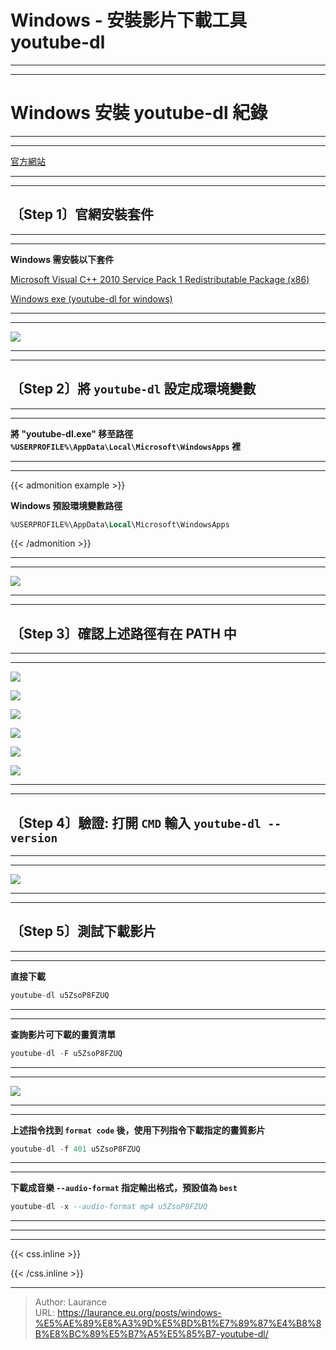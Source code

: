 # Windows - 安裝影片下載工具 youtube-dl


***
***

**Windows 安裝 youtube-dl 紀錄**
=====

***
***

[官方網站](http://ytdl-org.github.io/youtube-dl/download.html)

***
***

**〔Step 1〕官網安裝套件**
-----

***
***

**Windows 需安裝以下套件**

[Microsoft Visual C++ 2010 Service Pack 1 Redistributable Package (x86)](https://download.microsoft.com/download/1/6/5/165255E7-1014-4D0A-B094-B6A430A6BFFC/vcredist_x86.exe)  
  
[Windows exe (youtube-dl for windows)](https://yt-dl.org/downloads/2021.12.17/youtube-dl.exe)

***
***

![](201.png)

***
***

**〔Step 2〕將 `youtube-dl` 設定成環境變數**
-----

***
***

**將 "youtube-dl.exe" 移至路徑 `%USERPROFILE%\AppData\Local\Microsoft\WindowsApps` 裡**

***
***

{{< admonition example >}}

**Windows 預設環境變數路徑**  
  
```sql
%USERPROFILE%\AppData\Local\Microsoft\WindowsApps   
```

{{< /admonition >}}  

***
***
        
![](203.png)

***
***

**〔Step 3〕確認上述路徑有在 PATH 中**
-----

***
***

![](204.png)

![](205.png)

![](206.png)

![](207.png)

![](208.png)

![](209.png)

***
***

**〔Step 4〕驗證: 打開 `CMD` 輸入 `youtube-dl --version`**
-----

***
***

![](210.png)

***
***

**〔Step 5〕測試下載影片**
-----

***
***

**直接下載**

```sql
youtube-dl u5ZsoP8FZUQ
```

***
***
    
**查詢影片可下載的畫質清單**

```sql
youtube-dl -F u5ZsoP8FZUQ
```

***
***
    
![](211.png)

***
***

**上述指令找到 `format code` 後，使用下列指令下載指定的畫質影片**

```sql
youtube-dl -f 401 u5ZsoP8FZUQ
```

***
***
    
**下載成音樂 `--audio-format` 指定輸出格式，預設值為 `best`**

```sql
youtube-dl -x --audio-format mp4 u5ZsoP8FZUQ
```

***
***

***

{{< css.inline >}}
<style>
.emojify {
	font-family: Apple Color Emoji, Segoe UI Emoji, NotoColorEmoji, Segoe UI Symbol, Android Emoji, EmojiSymbols;
	font-size: 2rem;
	vertical-align: left;
}
@media screen and (max-width:650px) {
  .nowrap {
    display: block;
    margin: 25px 0;
  }
}
</style>
{{< /css.inline >}}


---

> Author: Laurance  
> URL: https://laurance.eu.org/posts/windows-%E5%AE%89%E8%A3%9D%E5%BD%B1%E7%89%87%E4%B8%8B%E8%BC%89%E5%B7%A5%E5%85%B7-youtube-dl/  

